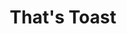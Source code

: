 ---
title: That's Toast
description: 'Les tartines sont trop bonnes ! Petit patio extérieur possible.'
lat: '51.20653679999999'
lon: '3.2193294'
address: Dweersstraat 4, 8000 Brugge, Belgique
website: https://www.thatstoast.com
tags: restaurant tartine
---